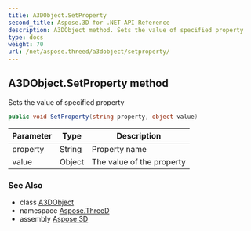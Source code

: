 ```yaml
---
title: A3DObject.SetProperty
second_title: Aspose.3D for .NET API Reference
description: A3DObject method. Sets the value of specified property
type: docs
weight: 70
url: /net/aspose.threed/a3dobject/setproperty/
---
```

## A3DObject.SetProperty method

Sets the value of specified property

```csharp
public void SetProperty(string property, object value)
```

| Parameter | Type | Description |
| --- | --- | --- |
| property | String | Property name |
| value | Object | The value of the property |

### See Also

* class [A3DObject](../)
* namespace [Aspose.ThreeD](../../../aspose.threed/)
* assembly [Aspose.3D](../../../)


